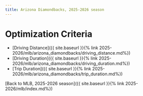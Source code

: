 ```yaml
---
title: Arizona Diamondbacks, 2025-2026 season
---
```


# Optimization Criteria
- [Driving Distance]({{ site.baseurl }}{% link 2025-2026/mlb/arizona_diamondbacks/driving_distance.md%})
- [Driving Duration]({{ site.baseurl }}{% link 2025-2026/mlb/arizona_diamondbacks/driving_duration.md%})
- [Trip Duration]({{ site.baseurl }}{% link 2025-2026/mlb/arizona_diamondbacks/trip_duration.md%})

[Back to MLB, 2025-2026 season]({{ site.baseurl }}{% link 2025-2026/mlb/index.md%})
